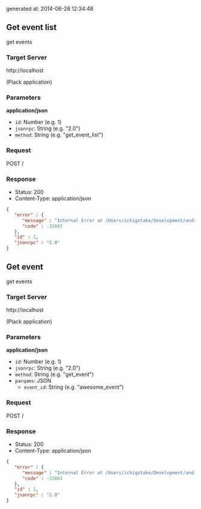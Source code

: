 generated at: 2014-06-28 12:34:48

## Get event list

get events

### Target Server

http://localhost

(Plack application)

### Parameters

__application/json__

- `id`: Number (e.g. 1)
- `jsonrpc`: String (e.g. "2.0")
- `method`: String (e.g. "get_event_list")

### Request

POST /

### Response

- Status:       200
- Content-Type: application/json

```json
{
   "error" : {
      "message" : "Internal Error at /Users/ichigotake/Development/android/circlebinder/Server-Checklist/local/lib/perl5/JSON/RPC/Dispatch.pm line 180.\n",
      "code" : -32603
   },
   "id" : 1,
   "jsonrpc" : "2.0"
}

```

## Get event

get events

### Target Server

http://localhost

(Plack application)

### Parameters

__application/json__

- `id`: Number (e.g. 1)
- `jsonrpc`: String (e.g. "2.0")
- `method`: String (e.g. "get_event")
- `parqams`: JSON
    - `event_id`: String (e.g. "awesome_event")

### Request

POST /

### Response

- Status:       200
- Content-Type: application/json

```json
{
   "error" : {
      "message" : "Internal Error at /Users/ichigotake/Development/android/circlebinder/Server-Checklist/local/lib/perl5/JSON/RPC/Dispatch.pm line 180.\n",
      "code" : -32603
   },
   "id" : 1,
   "jsonrpc" : "2.0"
}

```

